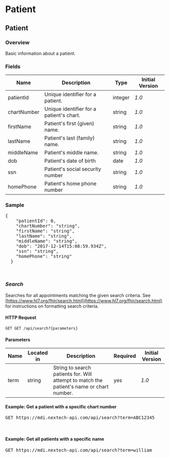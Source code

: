 # Patient

## Patient

### Overview

Basic information about a patient.

### Fields

| Name | Description | Type | Initial Version |
| ---- | ----------- | ---- | --------------- |
| patientId | Unique identifier for a patient. | integer | _1.0_ |
| chartNumber | Unique identifier for a patient's chart. | string | _1.0_ |
| firstName | Patient's first (given) name. | string | _1.0_ |
| lastName | Patient's last (family) name. | string | _1.0_ |
| middleName | Patient's middle name. | string | _1.0_ |
| dob | Patient's date of birth | date | _1.0_ |
| ssn | Patient's social security number | string | _1.0_ |
| homePhone | Patient's home phone number | string | _1.0_ |

### Sample
<pre class="center-column">
{
    "patientId": 0,
    "chartNumber": "string",
    "firstName": "string",
    "lastName": "string",
    "middleName": "string",
    "dob": "2017-12-14T15:08:59.934Z",
    "ssn": "string",
    "homePhone": "string"
  }
</pre>
&nbsp;

### *Search*
Searches for all appointments matching the given search criteria. See [https://www.hl7.org/fhir/search.html](https://www.hl7.org/fhir/search.html) for instructions on formatting search criteria.

#### HTTP Request 
`GET GET /api/search?{parameters}`

#### Parameters
| Name | Located in | Description | Required | Initial Version |
| ---- | ---------- | ----------- | -------- | --------------- |
| term | string | String to search patients for. Will attempt to match the patient's name or chart number. | yes | _1.0_ |

#### Example: Get a patient with a specific chart number

<pre class="center-column">
GET https://mdi.nextech-api.com/api/search?term=ABC12345
</pre>
&nbsp;

#### Example: Get all patients with a specific name

<pre class="center-column">
GET https://mdi.nextech-api.com/api/search?term=william
</pre>
&nbsp;
